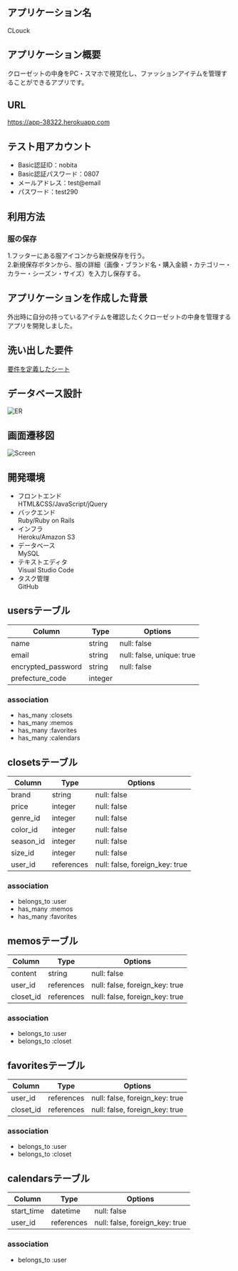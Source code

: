 ## アプリケーション名
CLouck

## アプリケーション概要
クローゼットの中身をPC・スマホで視覚化し、ファッションアイテムを管理することができるアプリです。

## URL
https://app-38322.herokuapp.com

## テスト用アカウント
- Basic認証ID：nobita
- Basic認証パスワード：0807
- メールアドレス：test@email
- パスワード：test290

## 利用方法

### 服の保存
1.フッターにある服アイコンから新規保存を行う。  
2.新規保存ボタンから、服の詳細（画像・ブランド名・購入金額・カテゴリー・カラー・シーズン・サイズ）を入力し保存する。

## アプリケーションを作成した背景
外出時に自分の持っているアイテムを確認したくクローゼットの中身を管理するアプリを開発しました。

## 洗い出した要件
[要件を定義したシート](https://docs.google.com/spreadsheets/d/1qFj1h-h8T4_inN-g-0uMeaXYFrt2IoJgWKWf-TA8VkY/edit#gid=982722306)

<!-- ## 実装した機能についての画像やGIFおよびその説明 -->


<!-- ## 実装予定の機能 -->

## データベース設計
![ER](https://user-images.githubusercontent.com/109210394/188787976-9cb4ded7-cffa-40ef-852e-ca8a922d4c1b.png)

## 画面遷移図
![Screen](https://user-images.githubusercontent.com/109210394/188795170-141844bd-27e6-4129-a153-11031fa560fd.png)

## 開発環境
- フロントエンド  
  HTML&CSS/JavaScript/jQuery
- バックエンド  
  Ruby/Ruby on Rails
- インフラ  
  Heroku/Amazon S3
- データベース  
  MySQL
- テキストエディタ  
  Visual Studio Code
- タスク管理  
  GitHub

<!-- ## 工夫したポイント -->

## usersテーブル

| Column            | Type    | Options                   |
| ----------------- | ------- | ------------------------- |
|name               | string  | null: false               |
|email              | string  | null: false, unique: true |
|encrypted_password | string  | null: false               |
|prefecture_code    | integer |                           |

### association
- has_many :closets
- has_many :memos
- has_many :favorites
- has_many :calendars


## closetsテーブル

| Column    | Type       | Options                        |
| --------- | ---------- | ------------------------------ |
| brand     | string     | null: false                    |
| price     | integer    | null: false                    |
| genre_id  | integer    | null: false                    |
| color_id  | integer    | null: false                    |
| season_id | integer    | null: false                    |
| size_id   | integer    | null: false                    |
| user_id   | references | null: false, foreign_key: true |

### association
- belongs_to :user
- has_many :memos
- has_many :favorites


## memosテーブル

| Column   | Type       | Options                        |
| -------- | ---------- | ------------------------------ |
|content   | string     | null: false                    |
|user_id   | references | null: false, foreign_key: true |
|closet_id | references | null: false, foreign_key: true |

### association
- belongs_to :user
- belongs_to :closet


## favoritesテーブル

| Column   | Type       | Options                        |
| -------- | ---------- | ------------------------------ |
|user_id   | references | null: false, foreign_key: true |
|closet_id | references | null: false, foreign_key: true |

### association
- belongs_to :user
- belongs_to :closet


## calendarsテーブル

| Column    | Type       | Options                        |
| --------- | ---------- | ------------------------------ |
|start_time | datetime   | null: false                    |
|user_id    | references | null: false, foreign_key: true |

### association
- belongs_to :user
